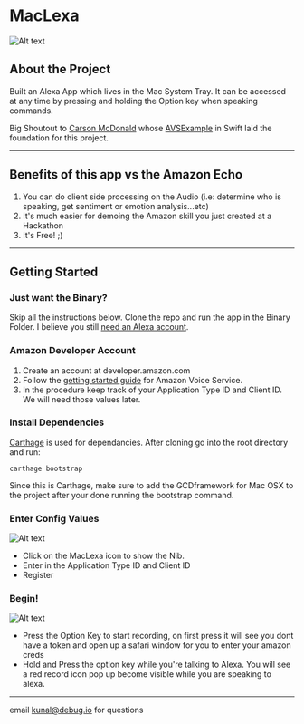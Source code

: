 # MacLexa
![Alt text](http://i.imgur.com/BzSViXy.png "MacLexa System Tray Expanded")
## About the Project
Built an Alexa App which lives in the Mac System Tray. It can be accessed at any time by pressing and holding the Option key when speaking commands. 

Big Shoutout to [Carson McDonald](https://github.com/carsonmcdonald) whose [AVSExample](https://github.com/carsonmcdonald/AVSExample-Swift) in Swift laid the foundation for this project. 
___

## Benefits of this app vs the Amazon Echo

1. You can do client side processing on the Audio (i.e: determine who is speaking, get sentiment or emotion analysis...etc)
2. It's much easier for demoing the Amazon skill you just created at a Hackathon
3. It's Free! ;)

---
## Getting Started
### Just want the Binary?
Skip all the instructions below. Clone the repo and run the app in the Binary Folder. I believe you still [need an Alexa account](alexa.amazon.com).

### Amazon Developer Account
1. Create an account at developer.amazon.com
2. Follow the [getting started guide](https://developer.amazon.com/appsandservices/solutions/alexa/alexa-voice-service/getting-started-with-the-alexa-voice-service) for Amazon Voice Service.
3. In the procedure keep track of your Application Type ID and Client ID. We will need those values later. 

### Install Dependencies
[Carthage](https://github.com/Carthage/Carthage) is used for dependancies. After cloning go into the root directory and run:

```
carthage bootstrap
```
Since this is Carthage, make sure to add the GCDframework for Mac OSX to the project after your done running the bootstrap command. 

### Enter Config Values
![Alt text](http://i.imgur.com/gjoth5j.png "MacLexa System Tray")
- Click on the MacLexa icon to show the Nib. 
- Enter in the Application Type ID and Client ID
- Register


### Begin!
![Alt text](http://i.imgur.com/D3aVC6j.png "MacLexa Recording in the System Tray")
- Press the Option Key to start recording, on first press it will see you dont have a token and open up a safari window for you to enter your amazon creds
- Hold and Press the option key while you're talking to Alexa. You will see a red record icon pop up become visible while you are speaking to alexa. 

---
email kunal@debug.io for questions
